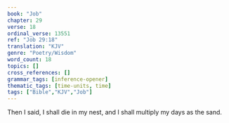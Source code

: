 ```yaml
---
book: "Job"
chapter: 29
verse: 18
ordinal_verse: 13551
ref: "Job 29:18"
translation: "KJV"
genre: "Poetry/Wisdom"
word_count: 18
topics: []
cross_references: []
grammar_tags: [inference-opener]
thematic_tags: [time-units, time]
tags: ["Bible","KJV","Job"]
---
```

Then I said, I shall die in my nest, and I shall multiply my days as the sand.
